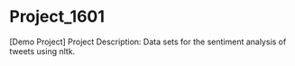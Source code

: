 # Project_1601
[Demo Project] Project Description: Data sets for the sentiment analysis of tweets using nltk.
